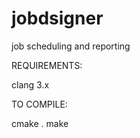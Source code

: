 jobdsigner
==========

job scheduling and reporting


REQUIREMENTS:

clang 3.x

TO COMPILE:

cmake .
make

